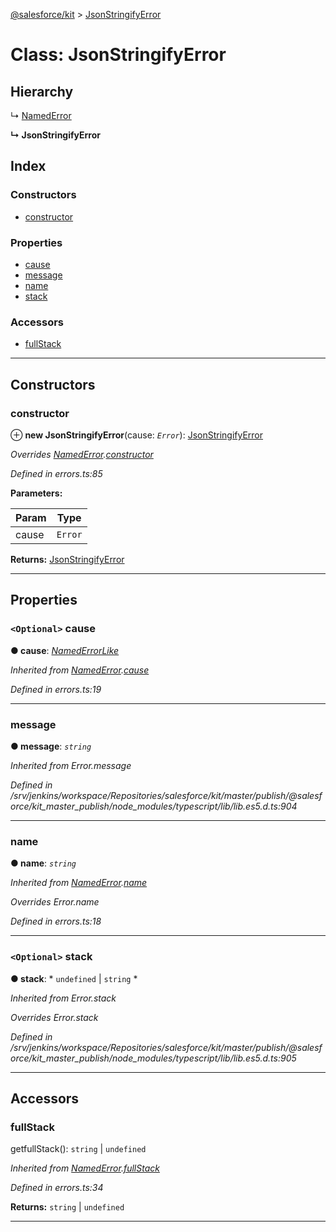 [@salesforce/kit](../README.md) > [JsonStringifyError](../classes/jsonstringifyerror.md)

# Class: JsonStringifyError

## Hierarchy

↳  [NamedError](namederror.md)

**↳ JsonStringifyError**

## Index

### Constructors

* [constructor](jsonstringifyerror.md#constructor)

### Properties

* [cause](jsonstringifyerror.md#cause)
* [message](jsonstringifyerror.md#message)
* [name](jsonstringifyerror.md#name)
* [stack](jsonstringifyerror.md#stack)

### Accessors

* [fullStack](jsonstringifyerror.md#fullstack)

---

## Constructors

<a id="constructor"></a>

###  constructor

⊕ **new JsonStringifyError**(cause: *`Error`*): [JsonStringifyError](jsonstringifyerror.md)

*Overrides [NamedError](namederror.md).[constructor](namederror.md#constructor)*

*Defined in errors.ts:85*

**Parameters:**

| Param | Type |
| ------ | ------ |
| cause | `Error` |

**Returns:** [JsonStringifyError](jsonstringifyerror.md)

___

## Properties

<a id="cause"></a>

### `<Optional>` cause

**● cause**: *[NamedErrorLike](../#namederrorlike)*

*Inherited from [NamedError](namederror.md).[cause](namederror.md#cause)*

*Defined in errors.ts:19*

___
<a id="message"></a>

###  message

**● message**: *`string`*

*Inherited from Error.message*

*Defined in /srv/jenkins/workspace/Repositories/salesforce/kit/master/publish/@salesforce/kit_master_publish/node_modules/typescript/lib/lib.es5.d.ts:904*

___
<a id="name"></a>

###  name

**● name**: *`string`*

*Inherited from [NamedError](namederror.md).[name](namederror.md#name)*

*Overrides Error.name*

*Defined in errors.ts:18*

___
<a id="stack"></a>

### `<Optional>` stack

**● stack**: * `undefined` &#124; `string`
*

*Inherited from Error.stack*

*Overrides Error.stack*

*Defined in /srv/jenkins/workspace/Repositories/salesforce/kit/master/publish/@salesforce/kit_master_publish/node_modules/typescript/lib/lib.es5.d.ts:905*

___

## Accessors

<a id="fullstack"></a>

###  fullStack

getfullStack():  `string` &#124; `undefined`

*Inherited from [NamedError](namederror.md).[fullStack](namederror.md#fullstack)*

*Defined in errors.ts:34*

**Returns:**  `string` &#124; `undefined`

___


